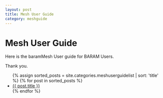```yaml
---
layout: post
title: Mesh User Guide
category: meshguide
---
```



# Mesh User Guide 

Here is the baramMesh User guide for BARAM Users.<br>

Thank you.

<ul>
  {% assign sorted_posts = site.categories.meshuserguidelist | sort: 'title' %}
  {% for post in sorted_posts %}
    <li><a href="{{ site.baseurl }}{{ post.url }}">{{ post.title }}</a></li>
  {% endfor %}
</ul>
